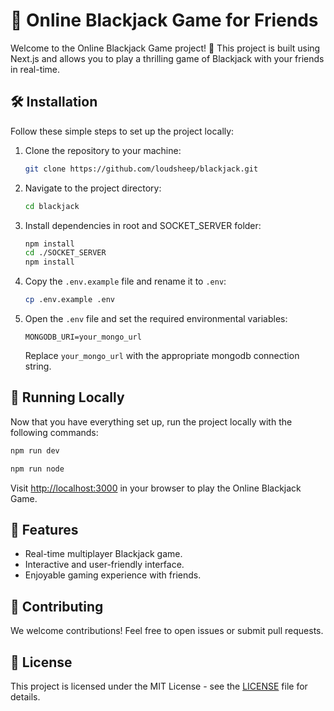 # 🎲 Online Blackjack Game for Friends

Welcome to the Online Blackjack Game project! 🚀 This project is built using Next.js and allows you to play a thrilling game of Blackjack with your friends in real-time.

## 🛠️ Installation

Follow these simple steps to set up the project locally:

1. Clone the repository to your machine:

   ```bash
   git clone https://github.com/loudsheep/blackjack.git
   ```

2. Navigate to the project directory:

   ```bash
   cd blackjack
   ```

3. Install dependencies in root and SOCKET_SERVER folder:

   ```bash
   npm install
   cd ./SOCKET_SERVER
   npm install
   ```

4. Copy the `.env.example` file and rename it to `.env`:

   ```bash
   cp .env.example .env
   ```

5. Open the `.env` file and set the required environmental variables:

   ```env
   MONGODB_URI=your_mongo_url
   ```

   Replace `your_mongo_url` with the appropriate mongodb connection string.

## 🚀 Running Locally

Now that you have everything set up, run the project locally with the following commands:

```bash
npm run dev
```

```bash
npm run node
```

Visit [http://localhost:3000](http://localhost:3000) in your browser to play the Online Blackjack Game.

## 🎉 Features

- Real-time multiplayer Blackjack game.
- Interactive and user-friendly interface.
- Enjoyable gaming experience with friends.

## 🤝 Contributing

We welcome contributions! Feel free to open issues or submit pull requests.

## 📝 License

This project is licensed under the MIT License - see the [LICENSE](LICENSE) file for details.
